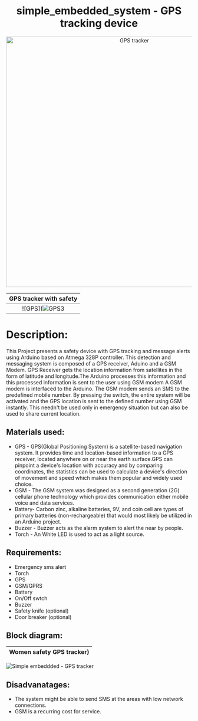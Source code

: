 <h1 align="center">simple_embedded_system - GPS tracking device </h1>
<p align="center">
  <img width="680" src="https://user-images.githubusercontent.com/98869524/154801859-f97d02cb-d714-40c8-ba47-59d4121c7422.png" alt="GPS tracker">
</p>

|GPS tracker with safety|
|:--:|
|![GPS](![GPS3](https://user-images.githubusercontent.com/98869524/154886417-6cf39f54-352a-4c43-805f-c787881b6bcc.jpg)|

# Description:
This Project presents a safety device with GPS tracking and message alerts using Arduino based on Atmega 328P controller. This detection and messaging system is composed of a GPS receiver, Aduino and a GSM Modem. GPS Receiver gets the location information from satellites in the form of latitude and longitude.The Arduino processes this information and this processed information is sent to the user using GSM modem A GSM modem is interfaced to the Arduino. The GSM modem sends an SMS to the predefined mobile number. By pressing the switch, the entire system will be activated and the GPS location is sent to the defined number using GSM instantly.
This needn't be used only in emergency situation but can also be used to share current location. 

## Materials used:
* GPS - GPS(Global Positioning System) is a satellite-based navigation system. It provides time and location-based information to a GPS receiver, located anywhere on or near the earth surface.GPS can pinpoint a device's location with accuracy and by comparing coordinates, the statistics can be used to calculate a device's direction of movement and speed which makes them popular and widely used choice.
* GSM - The GSM system was designed as a second generation (2G) cellular phone technology which provides communication either mobile voice and data services.
* Battery- Carbon zinc, alkaline batteries, 9V, and coin cell are types of primary batteries (non-rechargeable) that would most likely be utilized in an Arduino project.
* Buzzer - Buzzer acts as the alarm system to alert the near by people.
* Torch - An White LED is used to act as a light source. 
  
## Requirements:
* Emergency sms alert
* Torch
* GPS 
* GSM/GPRS 
* Battery
*  On/Off swtch
*  Buzzer
*  Safety knife (optional)
*  Door breaker (optional)

## Block diagram:
|Women safety  GPS tracker)|
|:--:|
![Simple embeddded - GPS tracker](https://user-images.githubusercontent.com/98869524/154610636-a0895ac0-849c-41c9-abd8-79eecdea5810.jpg)

## Disadvanatages:
* The system might be able to send SMS at the areas with low network connections.
*  GSM is a recurring cost for service. 
